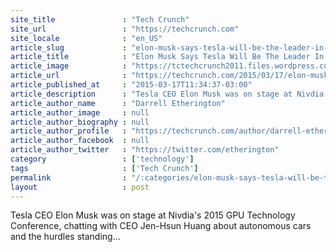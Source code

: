 ```yaml
---
site_title               : "Tech Crunch"
site_url                 : "https://techcrunch.com"
site_locale              : "en_US"
article_slug             : "elon-musk-says-tesla-will-be-the-leader-in-autonomous-cars"
article_title            : "Elon Musk Says Tesla Will Be The Leader In Autonomous Cars"
article_image            : "https://tctechcrunch2011.files.wordpress.com/2014/10/screen-shot-2014-10-10-at-1-02-29-am.png?w=764&h=400&crop=1"
article_url              : "https://techcrunch.com/2015/03/17/elon-musk-says-tesla-will-be-the-leader-in-autonomous-cars/"
article_published_at     : "2015-03-17T11:34:37-03:00"
article_description      : "Tesla CEO Elon Musk was on stage at Nivdia's 2015 GPU Technology Conference, chatting with CEO Jen-Hsun Huang about autonomous cars and the hurdles standing..."
article_author_name      : "Darrell Etherington"
article_author_image     : null
article_author_biography : null
article_author_profile   : "https://techcrunch.com/author/darrell-etherington/"
article_author_facebook  : null
article_author_twitter   : "https://twitter.com/etherington"
category                 : ['technology']
tags                     : ['Tech Crunch']
permalink                : "/:categories/elon-musk-says-tesla-will-be-the-leader-in-autonomous-cars/"
layout                   : post
---
```


Tesla CEO Elon Musk was on stage at Nivdia's 2015 GPU Technology Conference, chatting with CEO Jen-Hsun Huang about autonomous cars and the hurdles standing...
